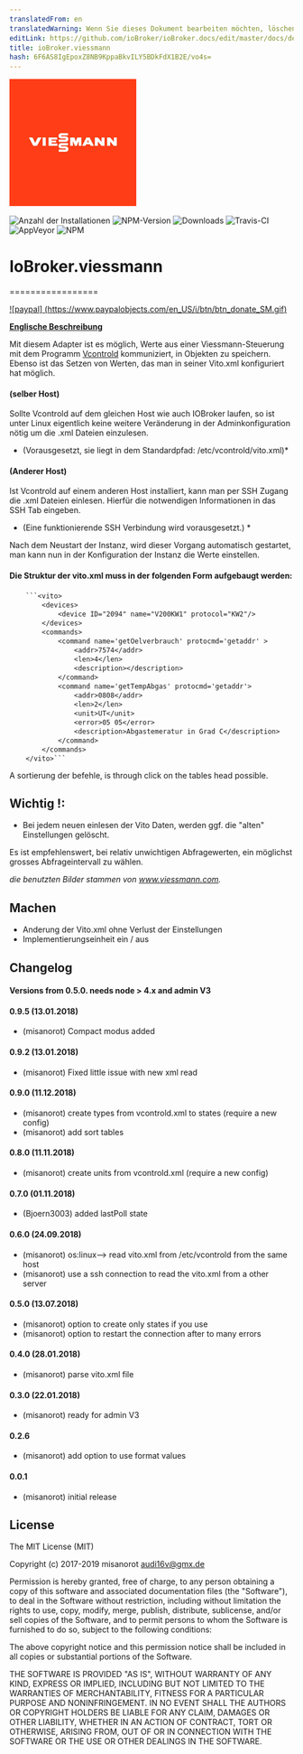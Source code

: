 ```yaml
---
translatedFrom: en
translatedWarning: Wenn Sie dieses Dokument bearbeiten möchten, löschen Sie bitte das Feld "translationsFrom". Andernfalls wird dieses Dokument automatisch erneut übersetzt
editLink: https://github.com/ioBroker/ioBroker.docs/edit/master/docs/de/adapterref/iobroker.viessmann/README.md
title: ioBroker.viessmann
hash: 6F6AS8IgEpoxZ8NB9KppaBkvILY5BDkFdX1B2E/vo4s=
---
```

![Logo](../../../en/adapterref/iobroker.viessmann/admin/viessmann.png)

![Anzahl der Installationen](http://iobroker.live/badges/viessmann-stable.svg)
![NPM-Version](http://img.shields.io/npm/v/iobroker.viessmann.svg)
![Downloads](https://img.shields.io/npm/dm/iobroker.viessmann.svg)
![Travis-CI](http://img.shields.io/travis/misanorot/ioBroker.viessmann/master.svg)
![AppVeyor](https://ci.appveyor.com/api/projects/status/github/misanorot/ioBroker.viessmann?branch=master&svg=true)
![NPM](https://nodei.co/npm/iobroker.viessmann.png?downloads=true)

# IoBroker.viessmann
=================

[![paypal] (https://www.paypalobjects.com/en_US/i/btn/btn_donate_SM.gif)](https://www.paypal.com/cgi-bin/webscr?cmd=_s-xclick&hosted_button_id=M6HVU7FQ96GWW&source=url)

**[Englische Beschreibung](https://github.com/misanorot/ioBroker.viessmann/blob/master/lib/Readme_en.md)**

Mit diesem Adapter ist es möglich, Werte aus einer Viessmann-Steuerung mit dem Programm [Vcontrold](https://github.com/openv/vcontrold) kommuniziert, in Objekten zu speichern.
Ebenso ist das Setzen von Werten, das man in seiner Vito.xml konfiguriert hat möglich.

#### (selber Host)
Sollte Vcontrold auf dem gleichen Host wie auch IOBroker laufen, so ist unter Linux eigentlich keine weitere Veränderung in der Adminkonfiguration nötig um die .xml Dateien einzulesen.
* (Vorausgesetzt, sie liegt in dem Standardpfad: /etc/vcontrold/vito.xml)*

#### (Anderer Host)
Ist Vcontrold auf einem anderen Host installiert, kann man per SSH Zugang die .xml Dateien einlesen.
Hierfür die notwendigen Informationen in das SSH Tab eingeben.
* (Eine funktionierende SSH Verbindung wird vorausgesetzt.) *

Nach dem Neustart der Instanz, wird dieser Vorgang automatisch gestartet, man kann nun in der Konfiguration der Instanz die Werte einstellen.

#### Die Struktur der vito.xml muss in der folgenden Form aufgebaugt werden:
		```<vito>
			<devices>
				<device ID="2094" name="V200KW1" protocol="KW2"/>
			</devices>
			<commands>
				<command name='getOelverbrauch' protocmd='getaddr' >
					<addr>7574</addr>
					<len>4</len>
					<description></description>
				</command>
				<command name='getTempAbgas' protocmd='getaddr'>
					<addr>0808</addr>
					<len>2</len>
					<unit>UT</unit>
					<error>05 05</error>
					<description>Abgastemeratur in Grad C</description>
				</command>
			</commands>
		</vito>```

A sortierung der befehle, is through click on the tables head possible.

## Wichtig !:
- Bei jedem neuen einlesen der Vito Daten, werden ggf. die "alten" Einstellungen gelöscht.

Es ist empfehlenswert, bei relativ unwichtigen Abfragewerten, ein möglichst grosses Abfrageintervall zu wählen.

*die benutzten Bilder stammen von www.viessmann.com.*

## Machen
- Anderung der Vito.xml ohne Verlust der Einstellungen
- Implementierungseinheit ein / aus

## Changelog
#### Versions from 0.5.0. needs node > 4.x and admin V3

#### 0.9.5 (13.01.2018)
* (misanorot) Compact modus added

#### 0.9.2 (13.01.2018)
* (misanorot) Fixed little issue with new xml read

#### 0.9.0 (11.12.2018)
* (misanorot) create types from vcontrold.xml to states (require a new config)
* (misanorot) add sort tables

#### 0.8.0 (11.11.2018)
* (misanorot) create units from vcontrold.xml (require a new config)

#### 0.7.0 (01.11.2018)
* (Bjoern3003) added lastPoll state

#### 0.6.0 (24.09.2018)
* (misanorot) os:linux--> read vito.xml from /etc/vcontrold from the same host
* (misanorot) use a ssh connection to read the vito.xml from a other server

#### 0.5.0 (13.07.2018)
* (misanorot) option to create only states if you use
* (misanorot) option to restart the connection after to many errors

#### 0.4.0 (28.01.2018)
* (misanorot) parse vito.xml file

#### 0.3.0 (22.01.2018)
* (misanorot) ready for admin V3

#### 0.2.6
* (misanorot) add option to use format values

#### 0.0.1
* (misanorot) initial release

## License

The MIT License (MIT)

Copyright (c) 2017-2019 misanorot <audi16v@gmx.de>

Permission is hereby granted, free of charge, to any person obtaining a copy
of this software and associated documentation files (the "Software"), to deal
in the Software without restriction, including without limitation the rights
to use, copy, modify, merge, publish, distribute, sublicense, and/or sell
copies of the Software, and to permit persons to whom the Software is
furnished to do so, subject to the following conditions:

The above copyright notice and this permission notice shall be included in
all copies or substantial portions of the Software.

THE SOFTWARE IS PROVIDED "AS IS", WITHOUT WARRANTY OF ANY KIND, EXPRESS OR
IMPLIED, INCLUDING BUT NOT LIMITED TO THE WARRANTIES OF MERCHANTABILITY,
FITNESS FOR A PARTICULAR PURPOSE AND NONINFRINGEMENT. IN NO EVENT SHALL THE
AUTHORS OR COPYRIGHT HOLDERS BE LIABLE FOR ANY CLAIM, DAMAGES OR OTHER
LIABILITY, WHETHER IN AN ACTION OF CONTRACT, TORT OR OTHERWISE, ARISING FROM,
OUT OF OR IN CONNECTION WITH THE SOFTWARE OR THE USE OR OTHER DEALINGS IN
THE SOFTWARE.